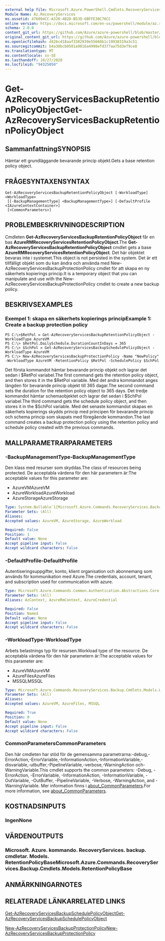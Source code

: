 ```yaml
---
external help file: Microsoft.Azure.PowerShell.Cmdlets.RecoveryServices.Backup.dll-Help.xml
Module Name: Az.RecoveryServices
ms.assetid: 476094CC-A320-4B2D-B53D-6BFFE30C76CC
online version: https://docs.microsoft.com/en-us/powershell/module/az.recoveryservices/get-azrecoveryservicesbackupretentionpolicyobject
schema: 2.0.0
content_git_url: https://github.com/Azure/azure-powershell/blob/master/src/RecoveryServices/RecoveryServices/help/Get-AzRecoveryServicesBackupRetentionPolicyObject.md
original_content_git_url: https://github.com/Azure/azure-powershell/blob/master/src/RecoveryServices/RecoveryServices/help/Get-AzRecoveryServicesBackupRetentionPolicyObject.md
ms.openlocfilehash: d426cd18aaf3382939e55668b1c19938319a3c51
ms.sourcegitcommit: b4a38bcb0501a9016a4998efd377aa75d3ef9ce8
ms.translationtype: MT
ms.contentlocale: sv-SE
ms.lasthandoff: 10/27/2020
ms.locfileid: "94325050"
---
```

# <span data-ttu-id="f3e6c-101">Get-AzRecoveryServicesBackupRetentionPolicyObject</span><span class="sxs-lookup"><span data-stu-id="f3e6c-101">Get-AzRecoveryServicesBackupRetentionPolicyObject</span></span>

## <span data-ttu-id="f3e6c-102">Sammanfattning</span><span class="sxs-lookup"><span data-stu-id="f3e6c-102">SYNOPSIS</span></span>
<span data-ttu-id="f3e6c-103">Hämtar ett grundläggande bevarande princip objekt.</span><span class="sxs-lookup"><span data-stu-id="f3e6c-103">Gets a base retention policy object.</span></span>

## <span data-ttu-id="f3e6c-104">FRÅGESYNTAXEN</span><span class="sxs-lookup"><span data-stu-id="f3e6c-104">SYNTAX</span></span>

```
Get-AzRecoveryServicesBackupRetentionPolicyObject [-WorkloadType] <WorkloadType>
 [[-BackupManagementType] <BackupManagementType>] [-DefaultProfile <IAzureContextContainer>]
 [<CommonParameters>]
```

## <span data-ttu-id="f3e6c-105">PROBLEMBESKRIVNING</span><span class="sxs-lookup"><span data-stu-id="f3e6c-105">DESCRIPTION</span></span>
<span data-ttu-id="f3e6c-106">Cmdleten **Get-AzRecoveryServicesBackupRetentionPolicyObject** får en bas **AzureRMRecoveryServicesRetentionPolicyObject**.</span><span class="sxs-lookup"><span data-stu-id="f3e6c-106">The **Get-AzRecoveryServicesBackupRetentionPolicyObject** cmdlet gets a base **AzureRMRecoveryServicesRetentionPolicyObject**.</span></span>
<span data-ttu-id="f3e6c-107">Det här objektet bevaras inte i systemet.</span><span class="sxs-lookup"><span data-stu-id="f3e6c-107">This object is not persisted in the system.</span></span>
<span data-ttu-id="f3e6c-108">Det är ett tillfälligt objekt som du kan ändra och använda med New-AzRecoveryServicesBackupProtectionPolicy cmdlet för att skapa en ny säkerhets kopierings princip.</span><span class="sxs-lookup"><span data-stu-id="f3e6c-108">It is a temporary object that you can manipulate and use with the New-AzRecoveryServicesBackupProtectionPolicy cmdlet to create a new backup policy.</span></span>

## <span data-ttu-id="f3e6c-109">BESKRIVS</span><span class="sxs-lookup"><span data-stu-id="f3e6c-109">EXAMPLES</span></span>

### <span data-ttu-id="f3e6c-110">Exempel 1: skapa en säkerhets kopierings princip</span><span class="sxs-lookup"><span data-stu-id="f3e6c-110">Example 1: Create a backup protection policy</span></span>
```
PS C:\>$RetPol = Get-AzRecoveryServicesBackupRetentionPolicyObject -WorkloadType AzureVM 
PS C:\> $RetPol.DailySchedule.DurationCountInDays = 365
PS C:\> $SchPol = Get-AzRecoveryServicesBackupSchedulePolicyObject -WorkloadType AzureVM 
PS C:\> New-AzRecoveryServicesBackupProtectionPolicy -Name "NewPolicy" -WorkloadType AzureVM -RetentionPolicy $RetPol -SchedulePolicy $SchPol
```

<span data-ttu-id="f3e6c-111">Det första kommandot hämtar bevarande princip objekt och lagrar det sedan i $RetPol variabel.</span><span class="sxs-lookup"><span data-stu-id="f3e6c-111">The first command gets the retention policy object, and then stores it in the $RetPol variable.</span></span>
<span data-ttu-id="f3e6c-112">Med det andra kommandot anges längden för bevarande princip objekt till 365 dagar.</span><span class="sxs-lookup"><span data-stu-id="f3e6c-112">The second command sets the duration for the retention policy object to 365 days.</span></span>
<span data-ttu-id="f3e6c-113">Det tredje kommandot hämtar schemaobjektet och lagrar det sedan i $SchPol variabel.</span><span class="sxs-lookup"><span data-stu-id="f3e6c-113">The third command gets the schedule policy object, and then stores it in the $SchPol variable.</span></span>
<span data-ttu-id="f3e6c-114">Med det senaste kommandot skapas en säkerhets kopierings skydds princip med principen för bevarande princip och schema princip som skapats med föregående kommandon.</span><span class="sxs-lookup"><span data-stu-id="f3e6c-114">The last command creates a backup protection policy using the retention policy and schedule policy created with the previous commands.</span></span>

## <span data-ttu-id="f3e6c-115">MALLPARAMETRAR</span><span class="sxs-lookup"><span data-stu-id="f3e6c-115">PARAMETERS</span></span>

### <span data-ttu-id="f3e6c-116">-BackupManagementType</span><span class="sxs-lookup"><span data-stu-id="f3e6c-116">-BackupManagementType</span></span>
<span data-ttu-id="f3e6c-117">Den klass med resurser som skyddas.</span><span class="sxs-lookup"><span data-stu-id="f3e6c-117">The class of resources being protected.</span></span> <span data-ttu-id="f3e6c-118">De acceptabla värdena för den här parametern är:</span><span class="sxs-lookup"><span data-stu-id="f3e6c-118">The acceptable values for this parameter are:</span></span>
- <span data-ttu-id="f3e6c-119">AzureVM</span><span class="sxs-lookup"><span data-stu-id="f3e6c-119">AzureVM</span></span> 
- <span data-ttu-id="f3e6c-120">AzureWorkload</span><span class="sxs-lookup"><span data-stu-id="f3e6c-120">AzureWorkload</span></span>
- <span data-ttu-id="f3e6c-121">AzureStorage</span><span class="sxs-lookup"><span data-stu-id="f3e6c-121">AzureStorage</span></span>

```yaml
Type: System.Nullable`1[Microsoft.Azure.Commands.RecoveryServices.Backup.Cmdlets.Models.BackupManagementType]
Parameter Sets: (All)
Aliases:
Accepted values: AzureVM, AzureStorage, AzureWorkload

Required: False
Position: 1
Default value: None
Accept pipeline input: False
Accept wildcard characters: False
```

### <span data-ttu-id="f3e6c-122">-DefaultProfile</span><span class="sxs-lookup"><span data-stu-id="f3e6c-122">-DefaultProfile</span></span>
<span data-ttu-id="f3e6c-123">Autentiseringsuppgifter, konto, klient organisation och abonnemang som används för kommunikation med Azure.</span><span class="sxs-lookup"><span data-stu-id="f3e6c-123">The credentials, account, tenant, and subscription used for communication with azure.</span></span>

```yaml
Type: Microsoft.Azure.Commands.Common.Authentication.Abstractions.Core.IAzureContextContainer
Parameter Sets: (All)
Aliases: AzContext, AzureRmContext, AzureCredential

Required: False
Position: Named
Default value: None
Accept pipeline input: False
Accept wildcard characters: False
```

### <span data-ttu-id="f3e6c-124">-WorkloadType</span><span class="sxs-lookup"><span data-stu-id="f3e6c-124">-WorkloadType</span></span>
<span data-ttu-id="f3e6c-125">Arbets belastnings typ för resursen.</span><span class="sxs-lookup"><span data-stu-id="f3e6c-125">Workload type of the resource.</span></span> <span data-ttu-id="f3e6c-126">De acceptabla värdena för den här parametern är:</span><span class="sxs-lookup"><span data-stu-id="f3e6c-126">The acceptable values for this parameter are:</span></span>
- <span data-ttu-id="f3e6c-127">AzureVM</span><span class="sxs-lookup"><span data-stu-id="f3e6c-127">AzureVM</span></span> 
- <span data-ttu-id="f3e6c-128">AzureFiles</span><span class="sxs-lookup"><span data-stu-id="f3e6c-128">AzureFiles</span></span>
- <span data-ttu-id="f3e6c-129">MSSQL</span><span class="sxs-lookup"><span data-stu-id="f3e6c-129">MSSQL</span></span>

```yaml
Type: Microsoft.Azure.Commands.RecoveryServices.Backup.Cmdlets.Models.WorkloadType
Parameter Sets: (All)
Aliases:
Accepted values: AzureVM, AzureFiles, MSSQL

Required: True
Position: 0
Default value: None
Accept pipeline input: False
Accept wildcard characters: False
```

### <span data-ttu-id="f3e6c-130">CommonParameters</span><span class="sxs-lookup"><span data-stu-id="f3e6c-130">CommonParameters</span></span>
<span data-ttu-id="f3e6c-131">Den här cmdleten har stöd för de gemensamma parametrarna:-debug,-ErrorAction,-ErrorVariable,-InformationAction,-InformationVariable,-disvariable,-utbuffer,-PipelineVariable,-verbose,-WarningAction och-WarningVariable.</span><span class="sxs-lookup"><span data-stu-id="f3e6c-131">This cmdlet supports the common parameters: -Debug, -ErrorAction, -ErrorVariable, -InformationAction, -InformationVariable, -OutVariable, -OutBuffer, -PipelineVariable, -Verbose, -WarningAction, and -WarningVariable.</span></span> <span data-ttu-id="f3e6c-132">Mer information finns i [about_CommonParameters](http://go.microsoft.com/fwlink/?LinkID=113216).</span><span class="sxs-lookup"><span data-stu-id="f3e6c-132">For more information, see [about_CommonParameters](http://go.microsoft.com/fwlink/?LinkID=113216).</span></span>

## <span data-ttu-id="f3e6c-133">KOSTNADS</span><span class="sxs-lookup"><span data-stu-id="f3e6c-133">INPUTS</span></span>

### <span data-ttu-id="f3e6c-134">Ingen</span><span class="sxs-lookup"><span data-stu-id="f3e6c-134">None</span></span>

## <span data-ttu-id="f3e6c-135">VÄRDEN</span><span class="sxs-lookup"><span data-stu-id="f3e6c-135">OUTPUTS</span></span>

### <span data-ttu-id="f3e6c-136">Microsoft. Azure. kommando. RecoveryServices. backup. cmdletar. Models. RetentionPolicyBase</span><span class="sxs-lookup"><span data-stu-id="f3e6c-136">Microsoft.Azure.Commands.RecoveryServices.Backup.Cmdlets.Models.RetentionPolicyBase</span></span>

## <span data-ttu-id="f3e6c-137">ANMÄRKNINGAR</span><span class="sxs-lookup"><span data-stu-id="f3e6c-137">NOTES</span></span>

## <span data-ttu-id="f3e6c-138">RELATERADE LÄNKAR</span><span class="sxs-lookup"><span data-stu-id="f3e6c-138">RELATED LINKS</span></span>

[<span data-ttu-id="f3e6c-139">Get-AzRecoveryServicesBackupSchedulePolicyObject</span><span class="sxs-lookup"><span data-stu-id="f3e6c-139">Get-AzRecoveryServicesBackupSchedulePolicyObject</span></span>](./Get-AzRecoveryServicesBackupSchedulePolicyObject.md)

[<span data-ttu-id="f3e6c-140">New-AzRecoveryServicesBackupProtectionPolicy</span><span class="sxs-lookup"><span data-stu-id="f3e6c-140">New-AzRecoveryServicesBackupProtectionPolicy</span></span>](./New-AzRecoveryServicesBackupProtectionPolicy.md)


